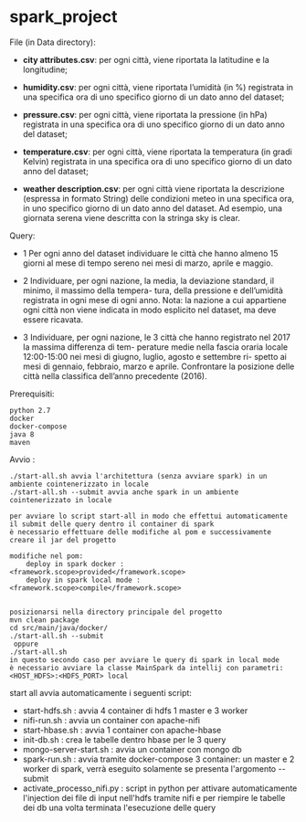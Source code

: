 # spark_project


File (in Data directory): 

  * __city attributes.csv__: per ogni città, viene riportata la latitudine e la longitudine;

  * __humidity.csv__: per ogni città, viene riportata l’umidità (in %) registrata in una specifica ora di uno
  specifico giorno di un dato anno del dataset;

  * __pressure.csv__: per ogni città, viene riportata la pressione (in hPa) registrata in una specifica ora
  di uno specifico giorno di un dato anno del dataset;

  * __temperature.csv__: per ogni città, viene riportata la temperatura (in gradi Kelvin) registrata in una
  specifica ora di uno specifico giorno di un dato anno del dataset;

  * __weather description.csv__: per ogni città viene riportata la descrizione (espressa in formato
  String) delle condizioni meteo in una specifica ora, in uno specifico giorno di un dato anno del
  dataset. Ad esempio, una giornata serena viene descritta con la stringa sky is clear.

Query: 

  * 1 Per ogni anno del dataset individuare le città che hanno almeno 15 giorni al mese di tempo sereno nei
  mesi di marzo, aprile e maggio.

  * 2 Individuare, per ogni nazione, la media, la deviazione standard, il minimo, il massimo della tempera-
  tura, della pressione e dell’umidità registrata in ogni mese di ogni anno.
  Nota: la nazione a cui appartiene ogni città non viene indicata in modo esplicito nel dataset, ma deve
  essere ricavata.

  * 3 Individuare, per ogni nazione, le 3 città che hanno registrato nel 2017 la massima differenza di tem-
  perature medie nella fascia oraria locale 12:00-15:00 nei mesi di giugno, luglio, agosto e settembre ri-
  spetto ai mesi di gennaio, febbraio, marzo e aprile. Confrontare la posizione delle città nella classifica
  dell’anno precedente (2016).
  
  
Prerequisiti:

    python 2.7
    docker
    docker-compose
    java 8
    maven
    
Avvio :
    
    ./start-all.sh avvia l'architettura (senza avviare spark) in un ambiente cointenerizzato in locale
    ./start-all.sh --submit avvia anche spark in un ambiente cointenerizzato in locale
   
    per avviare lo script start-all in modo che effettui automaticamente il submit delle query dentro il container di spark 
    è necessario effettuare delle modifiche al pom e successivamente creare il jar del progetto
        
    modifiche nel pom:
        deploy in spark docker :  <framework.scope>provided</framework.scope>
        deploy in spark local mode : <framework.scope>compile</framework.scope>
         
        
    posizionarsi nella directory principale del progetto
    mvn clean package
    cd src/main/java/docker/
    ./start-all.sh --submit
     oppure 
    ./start-all.sh 
    in questo secondo caso per avviare le query di spark in local mode 
    è necessario avviare la classe MainSpark da intellij con parametri: <HOST_HDFS>:<HDFS_PORT> local
    
    
    
    
start all avvia automaticamente i seguenti script:
   * start-hdfs.sh : avvia 4 container di hdfs 1 master e 3 worker
   * nifi-run.sh : avvia un container con apache-nifi
   * start-hbase.sh : avvia 1 container con apache-hbase
   * init-db.sh : crea le tabelle dentro hbase per le 3 query
   * mongo-server-start.sh : avvia un container con mongo db
   * spark-run.sh : avvia tramite docker-compose 3 container: un master e 2 worker di spark, verrà eseguito solamente se presenta l'argomento --submit
   * activate_processo_nifi.py : script in python per attivare automaticamente l'injection dei file di input nell'hdfs tramite nifi
       e per riempire le tabelle dei db una volta terminata l'esecuzione delle query
       
    
    